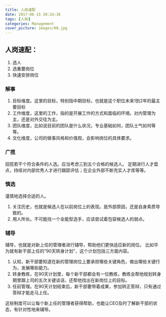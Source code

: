 ```yaml
---
title: 人岗速配
date: 2017-06-15 20:24:36
tags: [人岗]
categories: Management
cover_picture: images/08.jpg
---
```



## 人岗速配：
1. 选人
1. 选重要岗位
1. 快速安排岗位

### 解事 
1. 目标维度。这里的目标，特别指中期目标，也就是这个职位未来1到2年的最主要目标
1. 工作维度，这里的工作，指的是开展工作的方式和面临的环境。对内管理为主，还是对外交往为主。
1. 团队维度，比如说目前的团队是什么状况，专业基础如何，团队士气如何等等。
1. 文化维度，公司的做事风格和价值观，会影响岗位的具体要求。
### 广揽
招揽若干个符合条件的人选。应当考虑三到五个合格的候选人。
定期进行人才盘点，持续对内部优秀人才进行跟踪评估；在企业外部不断充实人才库等等。
<!-- more -->
### 慎选
谨慎地选择合适的人。
1. 关注历史，也就是候选人在以前岗位上的表现。是外部原因，还是自身素质导致的。
1. 用人所长。不可能找一个全能型选手，应该尝试着包容候选人的弱点。

### 辅导
辅导，也就是对新上任的管理者进行辅导，帮助他们更快适应新的岗位。
比如华为就有新干部上任的“90天转身计划”，这个计划包括三方面内容。
1. 认知，新干部要知道在新的管理岗位上要承担哪些关键角色，做出哪些关键行为，发展哪些能力。
1. 转身教练，在90天计划里，每个新干部都会有一位教练，教练会帮他规划转身期里跟上司的五次关键谈话，还帮他找出在新岗位上的目标。
1. 任前管理。在90天计划结束后，新干部要带着成果，参加转正答辩，只有通过答辩才能走马上任。

这些制度可以让每个新上任的管理者获得帮助，也能让CEO及时了解新干部的状态，有针对性地来辅导。
